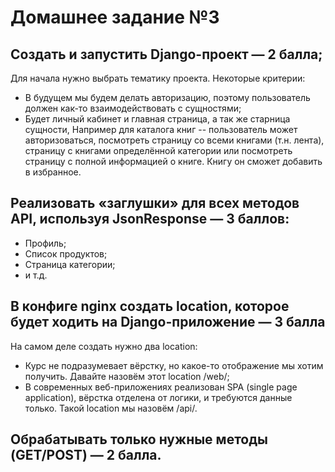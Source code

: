 # Домашнее задание №3

## Создать и запустить Django-проект — 2 балла;
Для начала нужно выбрать тематику проекта. Некоторые критерии:
* В будущем мы будем делать авторизацию, поэтому пользователь должен как-то взаимодействовать с сущностями;
* Будет личный кабинет и главная страница, а так же старница сущности,
Например для каталога книг -- пользователь может авторизоваться, посмотреть страницу со всеми книгами (т.н. лента), страницу с книгами определённой категории или посмотреть страницу с полной информацией о книге. Книгу он сможет добавить в избранное.
## Реализовать «заглушки» для всех методов API, используя JsonResponse  — 3 баллов:
* Профиль;
* Список продуктов;
* Страница категории;
* и т.д.
## В конфиге nginx создать location, которое будет ходить на Django-приложение — 3 балла
На самом деле создать нужно два location:
* Курс не подразумевает вёрстку, но какое-то отображение мы хотим получить. Давайте назовём этот location /web/;
* В современных веб-приложениях реализован SPA (single page application), вёрстка отделена от логики, и требуются данные только. Такой location мы назовём /api/.
## Обрабатывать только нужные методы (GET/POST) — 2 балла.

